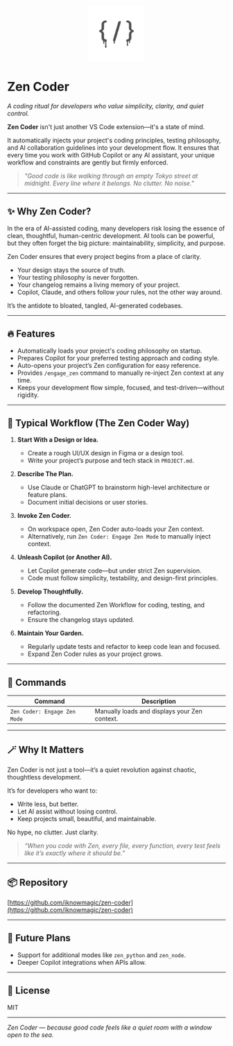 <p align="center">
  <img src="./res/icon.png" alt="Zen Coder Icon" width="128" height="128" />
</p>

# Zen Coder

*A coding ritual for developers who value simplicity, clarity, and quiet control.*

**Zen Coder** isn't just another VS Code extension—it's a state of mind.

It automatically injects your project's coding principles, testing philosophy, and AI collaboration guidelines into your development flow. It ensures that every time you work with GitHub Copilot or any AI assistant, your unique workflow and constraints are gently but firmly enforced.

> *"Good code is like walking through an empty Tokyo street at midnight. Every line where it belongs. No clutter. No noise."*

---

## ✨ Why Zen Coder?

In the era of AI-assisted coding, many developers risk losing the essence of clean, thoughtful, human-centric development. AI tools can be powerful, but they often forget the big picture: maintainability, simplicity, and purpose.

Zen Coder ensures that every project begins from a place of clarity.

- Your design stays the source of truth.
- Your testing philosophy is never forgotten.
- Your changelog remains a living memory of your project.
- Copilot, Claude, and others follow *your* rules, not the other way around.

It’s the antidote to bloated, tangled, AI-generated codebases.

---

## 🔥 Features

- Automatically loads your project's coding philosophy on startup.
- Prepares Copilot for your preferred testing approach and coding style.
- Auto-opens your project’s Zen configuration for easy reference.
- Provides `/engage_zen` command to manually re-inject Zen context at any time.
- Keeps your development flow simple, focused, and test-driven—without rigidity.

---

## 🧘 Typical Workflow (The Zen Coder Way)

1. **Start With a Design or Idea.**
   - Create a rough UI/UX design in Figma or a design tool.
   - Write your project’s purpose and tech stack in `PROJECT.md`.

2. **Describe The Plan.**
   - Use Claude or ChatGPT to brainstorm high-level architecture or feature plans.
   - Document initial decisions or user stories.

3. **Invoke Zen Coder.**
   - On workspace open, Zen Coder auto-loads your Zen context.
   - Alternatively, run `Zen Coder: Engage Zen Mode` to manually inject context.

4. **Unleash Copilot (or Another AI).**
   - Let Copilot generate code—but under strict Zen supervision.
   - Code must follow simplicity, testability, and design-first principles.

5. **Develop Thoughtfully.**
   - Follow the documented Zen Workflow for coding, testing, and refactoring.
   - Ensure the changelog stays updated.

6. **Maintain Your Garden.**
   - Regularly update tests and refactor to keep code lean and focused.
   - Expand Zen Coder rules as your project grows.

---

## 🧩 Commands

| Command                            | Description                                     |
|------------------------------------|-------------------------------------------------|
| `Zen Coder: Engage Zen Mode`       | Manually loads and displays your Zen context.   |

---

## 🪄 Why It Matters

Zen Coder is not just a tool—it’s a quiet revolution against chaotic, thoughtless development.

It’s for developers who want to:
- Write less, but better.
- Let AI assist without losing control.
- Keep projects small, beautiful, and maintainable.

No hype, no clutter. Just clarity.

> *“When you code with Zen, every file, every function, every test feels like it’s exactly where it should be.”*

---

## 📦 Repository

[https://github.com/iknowmagic/zen-coder](https://github.com/iknowmagic/zen-coder)

---

## 🔮 Future Plans

- Support for additional modes like `zen_python` and `zen_node`.
- Deeper Copilot integrations when APIs allow.

---

## 📜 License

MIT

---

*Zen Coder — because good code feels like a quiet room with a window open to the sea.*